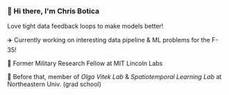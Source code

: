 ### 👋 Hi there, I'm Chris Botica

Love tight data feedback loops to make models better!

✈️ Currently working on interesting data pipeline & ML problems for the F-35!

🔬 Former Military Research Fellow at MIT Lincoln Labs 

📖  Before that, member of _Olga Vitek Lab_ & _Spatiotemporal Learning Lab_ at Northeastern Univ. (grad school)
